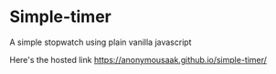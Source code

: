 # Simple-timer

A simple stopwatch using plain vanilla javascript

Here's the hosted link
https://anonymousaak.github.io/simple-timer/
